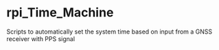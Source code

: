 # rpi_Time_Machine
Scripts to automatically set the system time based on input from a GNSS receiver with PPS signal
